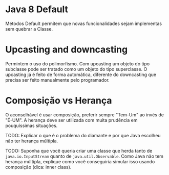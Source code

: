 # Java 8 Default

Métodos Default permitem que novas funcionalidades sejam implementas sem quebrar a Classe.

# Upcasting and downcasting

Permintem o uso do polimorfismo. Com upcasting um objeto do tipo subclasse pode ser tratado como um objeto do tipo superclasse. O upcasting já é feito de forma automática, diferente do downcasting que precisa ser feito manualmente pelo programador.

# Composição vs Herança

O aconselhável é usar composição, preferir sempre "Tem-Um" ao invés de "É-UM". A herança deve ser utilizada com muita prudência em pouquíssimas situações.

TODO: Explicar o que é o problema do diamante e por que Java escolheu não ter herança múltipla.

TODO: Suponha que você queria criar uma classe que herda tanto de `java.io.InputStream` quanto de `java.util.Observable`.
      Como Java não tem herança múltipla, explique como você conseguiria simular isso usando composição (dica: inner class).
